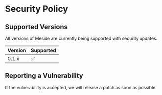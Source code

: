 # Security Policy

## Supported Versions

All versions of Meside are currently being supported with security updates.

| Version | Supported          |
| ------- | ------------------ |
| 0.1.x   | :white_check_mark: |

## Reporting a Vulnerability

If the vulnerability is accepted, we will release a patch as soon as possible.
